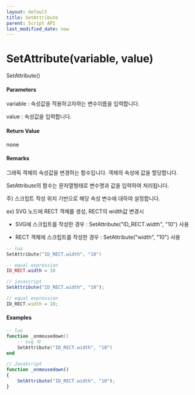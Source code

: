 ```yaml
---
layout: default
title: SetAttribute
parent: Script API
last_modified_date: now
---
```

# SetAttribute\(variable, value\)

SetAttribute\(\)

#### Parameters

variable : 속성값을 적용하고자하는 변수이름을 입력합니다.

value : 속성값을 입력합니다.

#### Return Value

none

#### Remarks

그래픽 객체의 속성값을 변경하는 함수입니다. 객체의 속성에 값을 할당합니다.

SetAttribute의 함수는 문자열형태로 변수명과 값을 입력하여 처리됩니다.

주) 스크립트 작성 위치 기반으로 해당 속성 변수에 대하여 설정합니다. 

ex) SVG 노드에 RECT 객체를 생성, RECT의 width값 변경시 

* SVG에 스크립트를 작성한 경우 : SetAttribute("ID_RECT.width", "10") 사용

* RECT 객체에 스크립트를 작성한 경우 : SetAttribute("width", "10") 사용


```lua
-- lua
SetAttribute("ID_RECT.width", "10")

-- equal expression
ID_RECT.width = 10
```

```js
// javascript
SetAttribute("ID_RECT.width", "10");

// equal expression
ID_RECT.width = 10;
```

#### 

#### Examples

```lua
-- lua
function _onmousedown()
    -- svg 하
    SetAttribute("ID_RECT.width", "10")
end
```

```js
// JavaScript
function _onmousedown()
{    
    SetAttribute("ID_RECT.width", "10");
}
```



